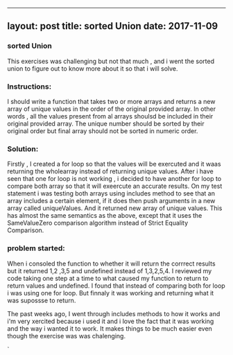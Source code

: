 
---
layout: post
title: sorted Union
date: 2017-11-09
---

### sorted Union
This exercises was challenging but not that much , and i went the sorted union to figure out to 
know more about it so that i will solve.



### Instructions:
I should write a function that takes two or more arrays and returns a new array of unique  values in the order of the
original provided array. In other words , all the values present from al arrays shoulsd be included in their  original provided 
array. The unique number should be sorted  by their original order but final array should not be sorted in numeric order.


### Solution: 
Firstly , I created a for loop so that the values will be exercuted and it waas returning the wholearray instead
of returning unique values. After i have seen that one for loop is not working ,  i decided to have another for loop  to compare both 
array so that it will exeercute an accurate results. On my test statement i was testing both arrays using includes method to 
 see that an array includes a certain element, if it does then push arguments in a new array called uniqueValues.  And it returned 
new  array of unique values. This has almost the same semantics as the above, except that it uses the SameValueZero comparison algorithm
instead of Strict Equality Comparison.


### problem started:
When i  consoled the function to whether it will return the corrrect  results but it returned 1,2 ,3,5 and undefined instead
of 1,3,2,5,4. I reviewed my code taking one step at a time to what caused my function to return to return values
and undefined. I found that instead of comparing both for loop i was using one for loop.  But finnaly it was working 
and returning what it was supossse to return.



The past weeks ago, I went through includes methods to how it works and i'm very xercited because i used it 
and i love the fact that it was working and the way i wanted it to work.  It makes things to be much easier
even though the exercise was was chalenging.



`
